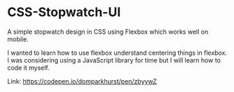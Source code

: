 # CSS-Stopwatch-UI
A simple stopwatch design in CSS using Flexbox which works well on mobile.

I wanted to learn how to use flexbox understand centering things in flexbox. I was considering using a JavaScript library for time but I will learn how to code it myself. 

Link: https://codepen.io/domparkhurst/pen/zbyywZ

